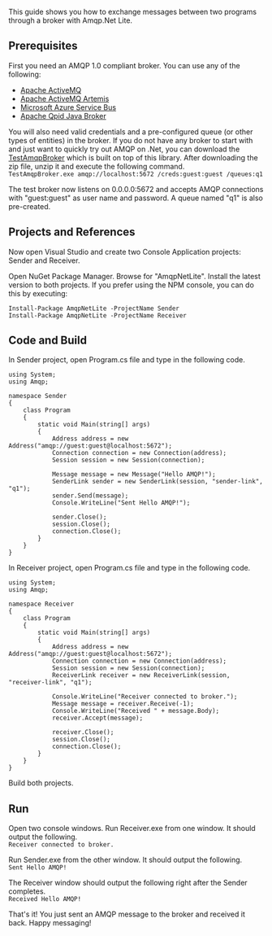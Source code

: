 This guide shows you how to exchange messages between two programs through a broker with Amqp.Net Lite.

## Prerequisites
First you need an AMQP 1.0 compliant broker. You can use any of the following:
* [Apache ActiveMQ](http://activemq.apache.org/)
* [Apache ActiveMQ Artemis](http://activemq.apache.org/artemis)
* [Microsoft Azure Service Bus](https://azure.microsoft.com/en-us/services/service-bus/)
* [Apache Qpid Java Broker](http://qpid.apache.org/components/java-broker/)

You will also need valid credentials and a pre-configured queue (or other types of entities)
in the broker. If you do not have any broker to start with and just want to quickly try out
AMQP on .Net, you can download the [TestAmqpBroker](https://github.com/Azure/amqpnetlite/releases/download/test_broker.1609/TestAmqpBroker.zip)
which is built on top of this library. After downloading the zip file, unzip it and execute
the following command.  
`TestAmqpBroker.exe amqp://localhost:5672 /creds:guest:guest /queues:q1`

The test broker now listens on 0.0.0.0:5672 and accepts AMQP connections with "guest:guest" as
user name and password. A queue named "q1" is also pre-created.

## Projects and References
Now open Visual Studio and create two Console Application projects: Sender and Receiver.

Open NuGet Package Manager. Browse for "AmqpNetLite". Install the latest version to both projects.
If you prefer using the NPM console, you can do this by executing:
```
Install-Package AmqpNetLite -ProjectName Sender
Install-Package AmqpNetLite -ProjectName Receiver
```

## Code and Build

In Sender project, open Program.cs file and type in the following code.
```
using System;
using Amqp;

namespace Sender
{
    class Program
    {
        static void Main(string[] args)
        {
            Address address = new Address("amqp://guest:guest@localhost:5672");
            Connection connection = new Connection(address);
            Session session = new Session(connection);

            Message message = new Message("Hello AMQP!");
            SenderLink sender = new SenderLink(session, "sender-link", "q1");
            sender.Send(message);
            Console.WriteLine("Sent Hello AMQP!");

            sender.Close();
            session.Close();
            connection.Close();
        }
    }
}
```

In Receiver project, open Program.cs file and type in the following code.
```
using System;
using Amqp;

namespace Receiver
{
    class Program
    {
        static void Main(string[] args)
        {
            Address address = new Address("amqp://guest:guest@localhost:5672");
            Connection connection = new Connection(address);
            Session session = new Session(connection);
            ReceiverLink receiver = new ReceiverLink(session, "receiver-link", "q1");

            Console.WriteLine("Receiver connected to broker.");
            Message message = receiver.Receive(-1);
            Console.WriteLine("Received " + message.Body);
            receiver.Accept(message);

            receiver.Close();
            session.Close();
            connection.Close();
        }
    }
}
```

Build both projects.

## Run

Open two console windows. Run Receiver.exe from one window. It should output the following.  
`Receiver connected to broker.`

Run Sender.exe from the other window. It should output the following.  
`Sent Hello AMQP!`

The Receiver window should output the following right after the Sender completes.  
`Received Hello AMQP!`


That's it! You just sent an AMQP message to the broker and received it back. Happy messaging!
